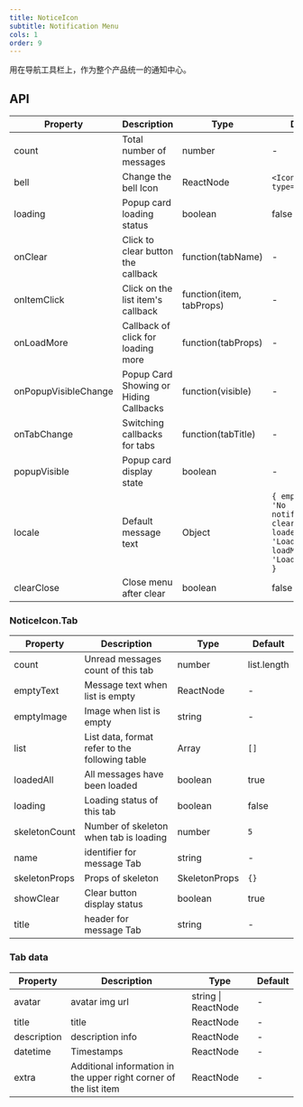```yaml
---
title: NoticeIcon
subtitle: Notification Menu
cols: 1
order: 9
---
```


用在导航工具栏上，作为整个产品统一的通知中心。

## API

| Property             | Description                            | Type                     | Default                                                                                            |
| -------------------- | -------------------------------------- | ------------------------ | -------------------------------------------------------------------------------------------------- |
| count                | Total number of messages               | number                   | -                                                                                                  |
| bell                 | Change the bell Icon                   | ReactNode                | `<Icon type='bell' />`                                                                             |
| loading              | Popup card loading status              | boolean                  | false                                                                                              |
| onClear              | Click to clear button the callback     | function(tabName)        | -                                                                                                  |
| onItemClick          | Click on the list item's callback      | function(item, tabProps) | -                                                                                                  |
| onLoadMore           | Callback of click for loading more     | function(tabProps)       | -                                                                                                  |
| onPopupVisibleChange | Popup Card Showing or Hiding Callbacks | function(visible)        | -                                                                                                  |
| onTabChange          | Switching callbacks for tabs           | function(tabTitle)       | -                                                                                                  |
| popupVisible         | Popup card display state               | boolean                  | -                                                                                                  |
| locale               | Default message text                   | Object                   | `{ emptyText: 'No notifications', clear: 'Clear', loadedAll: 'Loaded', loadMore: 'Loading more' }` |
| clearClose           | Close menu after clear                 | boolean                  | false                                                                                              |

### NoticeIcon.Tab

| Property      | Description                                    | Type          | Default     |
| ------------- | ---------------------------------------------- | ------------- | ----------- |
| count         | Unread messages count of this tab              | number        | list.length |
| emptyText     | Message text when list is empty                | ReactNode     | -           |
| emptyImage    | Image when list is empty                       | string        | -           |
| list          | List data, format refer to the following table | Array         | `[]`        |
| loadedAll     | All messages have been loaded                  | boolean       | true        |
| loading       | Loading status of this tab                     | boolean       | false       |
| skeletonCount | Number of skeleton when tab is loading         | number        | `5`         |
| name          | identifier for message Tab                     | string        | -           |
| skeletonProps | Props of skeleton                              | SkeletonProps | `{}`        |
| showClear     | Clear button display status                    | boolean       | true        |
| title         | header for message Tab                         | string        | -           |


### Tab data

| Property    | Description                                                       | Type                | Default |
| ----------- | ----------------------------------------------------------------- | ------------------- | ------- |
| avatar      | avatar img url                                                    | string \| ReactNode | -       |
| title       | title                                                             | ReactNode           | -       |
| description | description info                                                  | ReactNode           | -       |
| datetime    | Timestamps                                                        | ReactNode           | -       |
| extra       | Additional information in the upper right corner of the list item | ReactNode           | -       |
